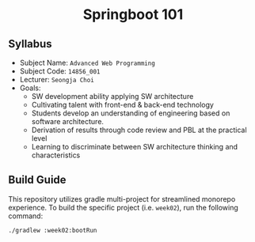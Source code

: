 <h1 align="center">Springboot 101</h1>

## Syllabus
* Subject Name: `Advanced Web Programming`
* Subject Code: `14856_001`
* Lecturer: `Seongja Choi`
* Goals:
  - SW development ability applying SW architecture
  - Cultivating talent with front-end & back-end technology
  - Students develop an understanding of engineering based on software architecture.
  - Derivation of results through code review and PBL at the practical level
  - Learning to discriminate between SW architecture thinking and characteristics

## Build Guide
This repository utilizes gradle multi-project for streamlined monorepo experience. To build the specific project (i.e. `week02`), run the following command:
```bash
./gradlew :week02:bootRun
```

